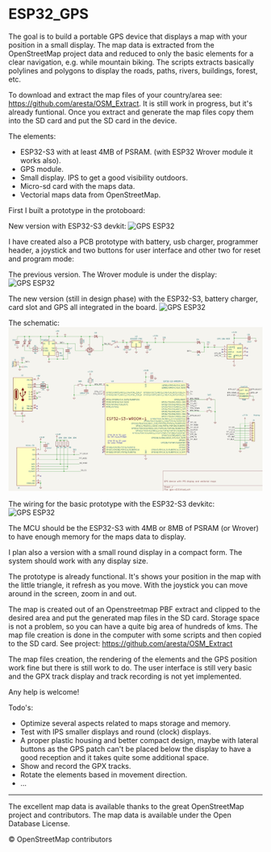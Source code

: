 # ESP32_GPS

The goal is to build a portable GPS device that displays a map with your position in a small display. The map data is extracted from the OpenStreetMap project data and reduced to only the basic elements for a clear navigation, e.g. while mountain biking.  The scripts extracts basically polylines and polygons to display the roads, paths, rivers, buildings, forest, etc.

To download and extract the map files of your country/area see: https://github.com/aresta/OSM_Extract. It is still work in progress, but it's already funtional. Once you extract and generate the map files copy them into the SD card and put the SD card in the device.

The elements:

- ESP32-S3 with at least 4MB of PSRAM. (with ESP32 Wrover module it works also).
- GPS module.
- Small display. IPS to get a good visibility outdoors.
- Micro-sd card with the maps data.
- Vectorial maps data from OpenStreetMap. 

First I built a prototype in the protoboard:

New version with ESP32-S3 devkit:
![GPS ESP32](/img/esp32-s3_gps.jpg)

I have created also a PCB prototype with battery, usb charger, programmer header, a joystick and two buttons for user interface and other two for reset and program mode:

The previous version. The Wrover module is under the display:
![GPS ESP32](/img/gps_pcb2.jpg)

The new version (still in design phase) with the ESP32-S3, battery charger, card slot and GPS all integrated in the board.
![GPS ESP32](/img/esp32-s3-pcb.jpg)

The schematic:
![GPS ESP32](/img/schematic.jpg)


The wiring for the basic prototype with the ESP32-S3 devkitc:
![GPS ESP32](/img/esp32-s3-wiring.jpg)



The MCU should be the ESP32-S3 with 4MB or 8MB of PSRAM (or Wrover) to have enough memory for the maps data to display.

I plan also a version with a small round display in a compact form. The system should work with any display size.

The prototype is already functional. It's shows your position in the map with the little triangle, it refresh as you move. With the joystick you can move around in the screen, zoom in and out. 

The map is created out of an Openstreetmap PBF extract and clipped to the desired area and put the generated map files in the SD card. Storage space is not a problem, so you can have a quite big area of hundreds of kms. The map file creation is done in the computer with some scripts and then copied to the SD card. See project: https://github.com/aresta/OSM_Extract

The map files creation, the rendering of the elements and the GPS position work fine but there is still work to do. The user interface is still very basic and the GPX track display and track recording is not yet implemented.

Any help is welcome!

Todo's:
- Optimize several aspects related to maps storage and memory.
- Test with IPS smaller displays and round (clock) displays.
- A proper plastic housing and better compact design, maybe with lateral buttons as the GPS patch can't be placed below the display to have a good reception and it takes quite some additional space.
- Show and record the GPX tracks.
- Rotate the elements based in movement direction.
- ...



---
The excellent map data is available thanks to the great OpenStreetMap project and contributors. The map data is available under the Open Database License.

© OpenStreetMap contributors



